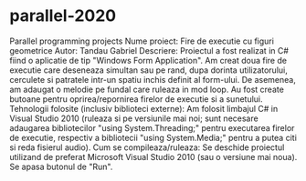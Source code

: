 # parallel-2020
Parallel programming projects
Nume proiect: Fire de executie cu figuri geometrice
Autor: Tandau Gabriel
Descriere: Proiectul a fost realizat in C# fiind o aplicatie de tip "Windows Form Application". Am creat doua fire de executie care deseneaza simultan sau pe rand, dupa dorinta utilizatorului, cerculete si patratele intr-un spatiu inchis definit al form-ului. De asemenea, am adaugat o melodie pe fundal care ruleaza in mod loop. Au fost create butoane pentru oprirea/repornirea firelor de executie si a sunetului.
Tehnologii folosite (inclusiv biblioteci externe): Am folosit limbajul C# in Visual Studio 2010 (ruleaza si pe versiunile mai noi; sunt necesare adaugarea bibliotecilor "using System.Threading;" pentru executarea firelor de executie, respectiv a bibliotecii "using System.Media;" pentru a putea citi si reda fisierul audio).
Cum se compileaza/ruleaza: Se deschide proiectul utilizand de preferat Microsoft Visual Studio 2010 (sau o versiune mai noua). Se apasa butonul de "Run".